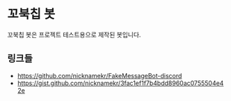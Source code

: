 # 꼬북칩 봇
꼬북칩 봇은 프로젝트 테스트용으로 제작된 봇입니다.
## 링크들
- https://github.com/nicknamekr/FakeMessageBot-discord
- https://gist.github.com/nicknamekr/3fac1ef1f7b4bdd8960ac0755504e42e
